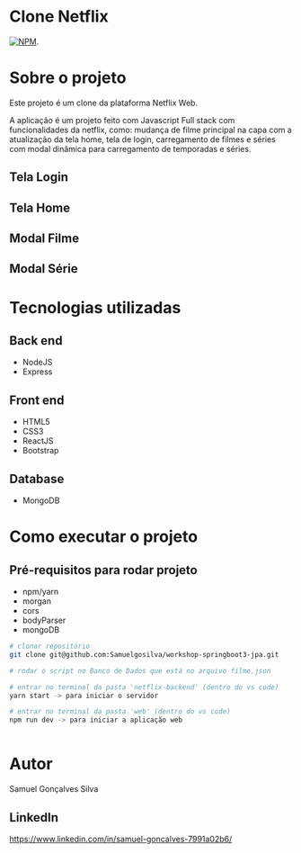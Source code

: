 # Clone Netflix
[![NPM](https://img.shields.io/npm/l/react)](https://github.com/Samuelgosilva/exemplo-readme/blob/main/LICENSE). 

# Sobre o projeto
Este projeto é um clone da plataforma Netflix Web.

A aplicação é um projeto feito com Javascript Full stack com funcionalidades da netflix, como: mudança de filme principal na capa com a atualização da tela home, 
tela de login, carregamento de filmes e séries com modal dinâmica para carregamento de temporadas e séries. 



## Tela Login

## Tela Home

## Modal Filme

## Modal Série

# Tecnologias utilizadas
## Back end
- NodeJS
- Express

## Front end
- HTML5
- CSS3
- ReactJS
- Bootstrap
  
## Database
- MongoDB

# Como executar o projeto

## Pré-requisitos para rodar projeto
- npm/yarn
- morgan
- cors
- bodyParser
- mongoDB


```bash
# clonar repositório
git clone git@github.com:Samuelgosilva/workshop-springboot3-jpa.git

# rodar o script no Banco de Dados que está no arquivo filme.json

# entrar no terminal da pasta 'netflix-backend' (dentro do vs code)
yarn start -> para iniciar o servidor

# entrar no terminal da pasta 'web' (dentro do vs code)
npm run dev -> para iniciar a aplicação web



```

# Autor
Samuel Gonçalves Silva
## LinkedIn
https://www.linkedin.com/in/samuel-goncalves-7991a02b6/
